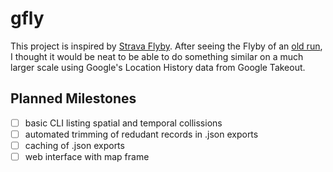 # gfly

This project is inspired by [Strava Flyby](https://labs.strava.com/flyby/). After seeing the Flyby of an [old run](https://labs.strava.com/flyby/viewer/#1796543763?c=9x0e31v8&z=C&t=1RWKmW), I thought it would be neat to be able to do something similar on a much larger scale using Google's Location History data from Google Takeout.

## Planned Milestones
- [ ] basic CLI listing spatial and temporal collissions 
- [ ] automated trimming of redudant records in .json exports
- [ ] caching of .json exports
- [ ] web interface with map frame